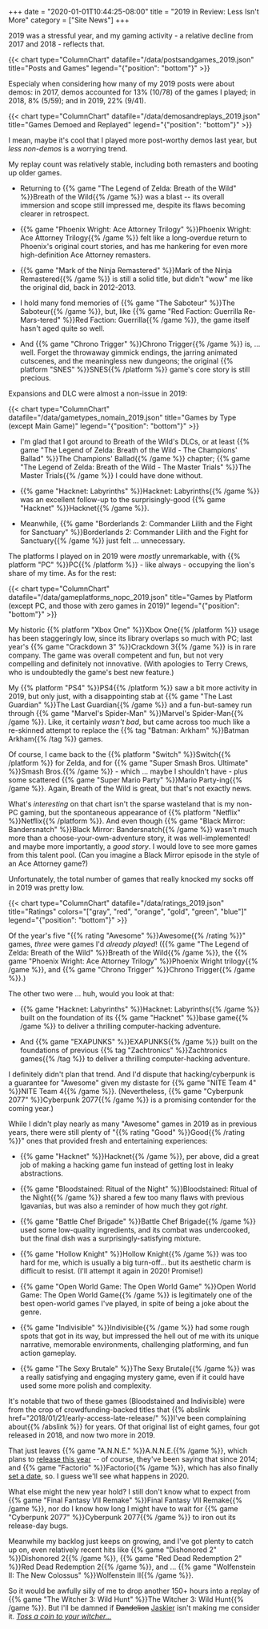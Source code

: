 +++
date = "2020-01-01T10:44:25-08:00"
title = "2019 in Review: Less Isn't More"
category = ["Site News"]
+++

2019 was a stressful year, and my gaming activity - a relative decline from 2017 and 2018 - reflects that.

{{< chart type="ColumnChart" datafile="/data/postsandgames_2019.json" title="Posts and Games" legend="{\"position\": \"bottom\"}" >}}

Especialy when considering how many of my 2019 posts were about demos: in 2017, demos accounted for 13% (10/78) of the games I played; in 2018, 8% (5/59); and in 2019, 22% (9/41).

{{< chart type="ColumnChart" datafile="/data/demosandreplays_2019.json" title="Games Demoed and Replayed" legend="{\"position\": \"bottom\"}" >}}

I mean, maybe it's cool that I played more post-worthy demos last year, but <i>less non-demos</i> is a worrying trend.

My replay count was relatively stable, including both remasters and booting up older games.

* Returning to {{% game "The Legend of Zelda: Breath of the Wild" %}}Breath of the Wild{{% /game %}} was a blast -- its overall immersion and scope still impressed me, despite its flaws becoming clearer in retrospect.

* {{% game "Phoenix Wright: Ace Attorney Trilogy" %}}Phoenix Wright: Ace Attorney Trilogy{{% /game %}} felt like a long-overdue return to Phoenix's original court stories, and has me hankering for even more high-definition Ace Attorney remasters.

* {{% game "Mark of the Ninja Remastered" %}}Mark of the Ninja Remastered{{% /game %}} is still a solid title, but didn't "wow" me like the original did, back in 2012-2013.

* I hold many fond memories of {{% game "The Saboteur" %}}The Saboteur{{% /game %}}, but, like {{% game "Red Faction: Guerrilla Re-Mars-tered" %}}Red Faction: Guerrilla{{% /game %}}, the game itself hasn't aged quite so well.

* And {{% game "Chrono Trigger" %}}Chrono Trigger{{% /game %}} is, ... well.  Forget the throwaway gimmick endings, the jarring animated cutscenes, and the meaningless new dungeons; the original {{% platform "SNES" %}}SNES{{% /platform %}} game's core story is still precious.

Expansions and DLC were almost a non-issue in 2019:

{{< chart type="ColumnChart" datafile="/data/gametypes_nomain_2019.json" title="Games by Type (except Main Game)" legend="{\"position\": \"bottom\"}" >}}

* I'm glad that I got around to Breath of the Wild's DLCs, or at least {{% game "The Legend of Zelda: Breath of the Wild - The Champions' Ballad" %}}The Champions' Ballad{{% /game %}} chapter; {{% game "The Legend of Zelda: Breath of the Wild - The Master Trials" %}}The Master Trials{{% /game %}} I could have done without.

* {{% game "Hacknet: Labyrinths" %}}Hacknet: Labyrinths{{% /game %}} was an excellent follow-up to the surprisingly-good {{% game "Hacknet" %}}Hacknet{{% /game %}}.

* Meanwhile, {{% game "Borderlands 2: Commander Lilith and the Fight for Sanctuary" %}}Borderlands 2: Commander Lilith and the Fight for Sanctuary{{% /game %}} just felt ... unnecessary.

The platforms I played on in 2019 were <i>mostly</i> unremarkable, with {{% platform "PC" %}}PC{{% /platform %}} - like always - occupying the lion's share of my time.  As for the rest:

{{< chart type="ColumnChart" datafile="/data/gameplatforms_nopc_2019.json" title="Games by Platform (except PC, and those with zero games in 2019)" legend="{\"position\": \"bottom\"}" >}}

My historic {{% platform "Xbox One" %}}Xbox One{{% /platform %}} usage has been staggeringly low, since its library overlaps so much with PC; last year's {{% game "Crackdown 3" %}}Crackdown 3{{% /game %}} is in rare company.  The game was overall competent and fun, but not very compelling and definitely not innovative.  (With apologies to Terry Crews, who is undoubtedly the game's best new feature.)

My {{% platform "PS4" %}}PS4{{% /platform %}} saw a bit more activity in 2019, but only just, with a disappointing stab at {{% game "The Last Guardian" %}}The Last Guardian{{% /game %}} and a fun-but-samey run through {{% game "Marvel's Spider-Man" %}}Marvel's Spider-Man{{% /game %}}.  Like, it certainly <i>wasn't bad</i>, but came across too much like a re-skinned attempt to replace the {{% tag "Batman: Arkham" %}}Batman Arkham{{% /tag %}} games.

Of course, I came back to the {{% platform "Switch" %}}Switch{{% /platform %}} for Zelda, and for {{% game "Super Smash Bros. Ultimate" %}}Smash Bros.{{% /game %}} - which ... maybe I shouldn't have - plus some scattered {{% game "Super Mario Party" %}}Mario Party-ing{{% /game %}}.  Again, Breath of the Wild is great, but that's not exactly news.

What's <i>interesting</i> on that chart isn't the sparse wasteland that is my non-PC gaming, but the spontaneous appearance of {{% platform "Netflix" %}}Netflix{{% /platform %}}.  And even though {{% game "Black Mirror: Bandersnatch" %}}Black Mirror: Bandersnatch{{% /game %}} wasn't much more than a choose-your-own-adventure story, it was well-implemented! and maybe more importantly, a <i>good story</i>.  I would love to see more games from this talent pool.  (Can you imagine a Black Mirror episode in the style of an Ace Attorney game?)

Unfortunately, the total number of games that really knocked my socks off in 2019 was pretty low.

{{< chart type="ColumnChart" datafile="/data/ratings_2019.json" title="Ratings" colors="[\"gray\", \"red\", \"orange\", \"gold\", \"green\", \"blue\"]" legend="{\"position\": \"bottom\"}" >}}

Of the year's five "{{% rating "Awesome" %}}Awesome{{% /rating %}}" games, <i>three</i> were games I'd <i>already played</i>!  ({{% game "The Legend of Zelda: Breath of the Wild" %}}Breath of the Wild{{% /game %}}, the {{% game "Phoenix Wright: Ace Attorney Trilogy" %}}Phoenix Wright trilogy{{% /game %}}, and {{% game "Chrono Trigger" %}}Chrono Trigger{{% /game %}}.)

The other two were ... huh, would you look at that:

* {{% game "Hacknet: Labyrinths" %}}Hacknet: Labyrinths{{% /game %}} built on the foundation of its {{% game "Hacknet" %}}base game{{% /game %}} to deliver a thrilling computer-hacking adventure.

* And {{% game "EXAPUNKS" %}}EXAPUNKS{{% /game %}} built on the foundations of previous {{% tag "Zachtronics" %}}Zachtronics games{{% /tag %}} to deliver a thrilling computer-hacking adventure.

I definitely didn't plan that trend.  And I'd dispute that hacking/cyberpunk is a guarantee for "Awesome" given my distaste for {{% game "NITE Team 4" %}}NITE Team 4{{% /game %}}.  (Nevertheless, {{% game "Cyberpunk 2077" %}}Cyberpunk 2077{{% /game %}} is a promising contender for the coming year.)

While I didn't play nearly as many "Awesome" games in 2019 as in previous years, there were still plenty of "{{% rating "Good" %}}Good{{% /rating %}}" ones that provided fresh and entertaining experiences:

* {{% game "Hacknet" %}}Hacknet{{% /game %}}, per above, did a great job of making a hacking game fun instead of getting lost in leaky abstractions.

* {{% game "Bloodstained: Ritual of the Night" %}}Bloodstained: Ritual of the Night{{% /game %}} shared a few too many flaws with previous Igavanias, but was also a reminder of how much they got <i>right</i>.

* {{% game "Battle Chef Brigade" %}}Battle Chef Brigade{{% /game %}} used some low-quality ingredients, and its combat was undercooked, but the final dish was a surprisingly-satisfying mixture.

* {{% game "Hollow Knight" %}}Hollow Knight{{% /game %}} was too hard for me, which is usually a big turn-off... but its aesthetic charm is difficult to resist.  (I'll attempt it again in 2020!  Promise!)

* {{% game "Open World Game: The Open World Game" %}}Open World Game: The Open World Game{{% /game %}} is legitimately one of the best open-world games I've played, in spite of being a joke about the genre.

* {{% game "Indivisible" %}}Indivisible{{% /game %}} had some rough spots that got in its way, but impressed the hell out of me with its unique narrative, memorable environments, challenging platforming, and fun action gameplay.

* {{% game "The Sexy Brutale" %}}The Sexy Brutale{{% /game %}} was a really satisfying and engaging mystery game, even if it could have used some more polish and complexity.

It's notable that two of these games (Bloodstained and Indivisible) were from the crop of crowdfunding-backed titles that {{% abslink href="2018/01/21/early-access-late-release/" %}}I've been complaining about{{% /abslink %}} for years.  Of that original list of eight games, four got released in 2018, and now two more in 2019.

That just leaves {{% game "A.N.N.E." %}}A.N.N.E.{{% /game %}}, which plans to <a href="https://www.kickstarter.com/projects/1445624543/anne/posts/2719376">release this year</a> -- of course, they've been saying that since 2014; and {{% game "Factorio" %}}Factorio{{% /game %}}, which has also finally <a href="https://factorio.com/blog/post/fff-321">set a date</a>, so.  I guess we'll see what happens in 2020.

What else might the new year hold?  I still don't know what to expect from {{% game "Final Fantasy VII Remake" %}}Final Fantasy VII Remake{{% /game %}}, nor do I know how long I might have to wait for {{% game "Cyberpunk 2077" %}}Cyberpunk 2077{{% /game %}} to iron out its release-day bugs.

Meanwhile my backlog just keeps on growing, and I've got plenty to catch up on, even relatively recent hits like {{% game "Dishonored 2" %}}Dishonored 2{{% /game %}}, {{% game "Red Dead Redemption 2" %}}Red Dead Redemption 2{{% /game %}}, and ... {{% game "Wolfenstein II: The New Colossus" %}}Wolfenstein II{{% /game %}}.

So it would be awfully silly of me to drop another 150+ hours into a replay of {{% game "The Witcher 3: Wild Hunt" %}}The Witcher 3: Wild Hunt{{% /game %}}.  But I'll be damned if <s>Dandelion</s> <a href="https://witcher.fandom.com/wiki/Dandelion/Netflix_series">Jaskier</a> isn't making me consider it.  <i><a href="https://knowyourmeme.com/memes/toss-a-coin-to-your-witcher">Toss a coin to your witcher...</a></i>
